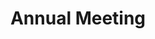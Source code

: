 ---
title: "Annual Meeting"
layout: category
entries_layout: list
permalink: "/annual meeting"
taxonomy: Annual Meeting
---
